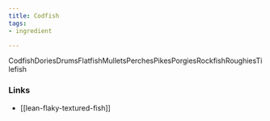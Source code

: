 ```yaml
---
title: Codfish
tags:
- ingredient

---
```

CodfishDoriesDrumsFlatfishMulletsPerchesPikesPorgiesRockfishRoughiesTilefish

### Links

* [[lean-flaky-textured-fish]]

